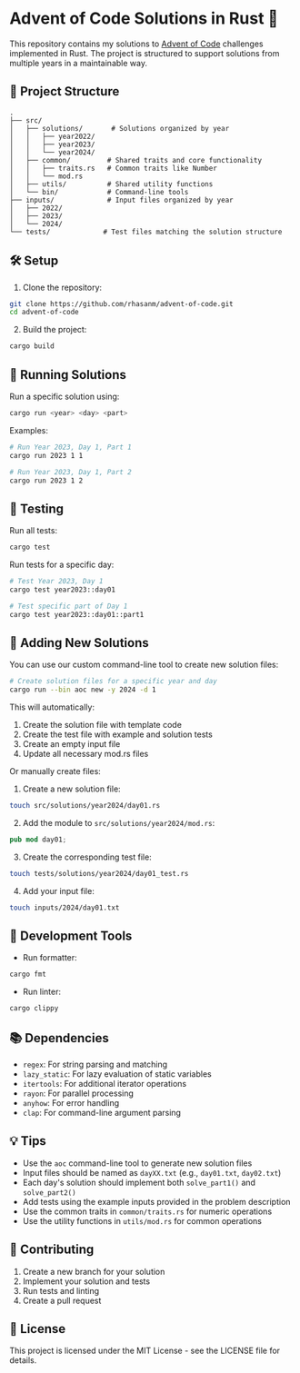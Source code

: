 # Advent of Code Solutions in Rust 🦀

This repository contains my solutions to [Advent of Code](https://adventofcode.com/) challenges implemented in Rust. The project is structured to support solutions from multiple years in a maintainable way.

## 🚀 Project Structure

```
.
├── src/
│   ├── solutions/       # Solutions organized by year
│   │   ├── year2022/
│   │   ├── year2023/
│   │   └── year2024/
│   ├── common/         # Shared traits and core functionality
│   │   ├── traits.rs   # Common traits like Number
│   │   └── mod.rs
│   ├── utils/          # Shared utility functions
│   └── bin/            # Command-line tools
├── inputs/             # Input files organized by year
│   ├── 2022/
│   ├── 2023/
│   └── 2024/
└── tests/             # Test files matching the solution structure
```

## 🛠️ Setup

1. Clone the repository:
```bash
git clone https://github.com/rhasanm/advent-of-code.git
cd advent-of-code
```

2. Build the project:
```bash
cargo build
```

## 🎯 Running Solutions

Run a specific solution using:
```bash
cargo run <year> <day> <part>
```

Examples:
```bash
# Run Year 2023, Day 1, Part 1
cargo run 2023 1 1

# Run Year 2023, Day 1, Part 2
cargo run 2023 1 2
```

## 🧪 Testing

Run all tests:
```bash
cargo test
```

Run tests for a specific day:
```bash
# Test Year 2023, Day 1
cargo test year2023::day01

# Test specific part of Day 1
cargo test year2023::day01::part1
```

## 📝 Adding New Solutions

You can use our custom command-line tool to create new solution files:

```bash
# Create solution files for a specific year and day
cargo run --bin aoc new -y 2024 -d 1
```

This will automatically:
1. Create the solution file with template code
2. Create the test file with example and solution tests
3. Create an empty input file
4. Update all necessary mod.rs files

Or manually create files:

1. Create a new solution file:
```bash
touch src/solutions/year2024/day01.rs
```

2. Add the module to `src/solutions/year2024/mod.rs`:
```rust
pub mod day01;
```

3. Create the corresponding test file:
```bash
touch tests/solutions/year2024/day01_test.rs
```

4. Add your input file:
```bash
touch inputs/2024/day01.txt
```

## 🔧 Development Tools

- Run formatter:
```bash
cargo fmt
```

- Run linter:
```bash
cargo clippy
```

## 📚 Dependencies

- `regex`: For string parsing and matching
- `lazy_static`: For lazy evaluation of static variables
- `itertools`: For additional iterator operations
- `rayon`: For parallel processing
- `anyhow`: For error handling
- `clap`: For command-line argument parsing

## 💡 Tips

- Use the `aoc` command-line tool to generate new solution files
- Input files should be named as `dayXX.txt` (e.g., `day01.txt`, `day02.txt`)
- Each day's solution should implement both `solve_part1()` and `solve_part2()`
- Add tests using the example inputs provided in the problem description
- Use the common traits in `common/traits.rs` for numeric operations
- Use the utility functions in `utils/mod.rs` for common operations

## 🤝 Contributing

1. Create a new branch for your solution
2. Implement your solution and tests
3. Run tests and linting
4. Create a pull request

## 📜 License

This project is licensed under the MIT License - see the LICENSE file for details.